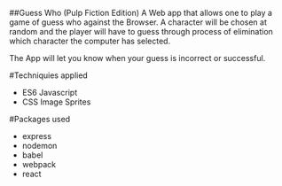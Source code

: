 ##Guess Who (Pulp Fiction Edition)
A Web app that allows one to play a game of guess who against the Browser. A character will be chosen at random and the player will have to guess through process of elimination which character the computer has selected.

The App will let you know when your guess is incorrect or successful.

#Techniquies applied
- ES6 Javascript
- CSS Image Sprites

#Packages used
- express
- nodemon
- babel
- webpack
- react
